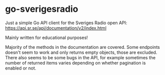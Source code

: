 # go-sverigesradio

Just a simple Go API client for the Sveriges Radio open API: https://api.sr.se/api/documentation/v2/index.html

Mainly written for educational purposes!

Majority of the methods in the documentation are covered. Some endpoints doesn't seem to work and only returns empty objects, those are excluded.
There also seems to be some bugs in the API, for example sometimes the number of returned items varies depending on whether pagination is enabled or not.